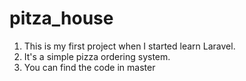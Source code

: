 # pitza_house
1. This is my first project when I started learn Laravel.
2. It's a simple pizza ordering system.
3. You can find the code in master


